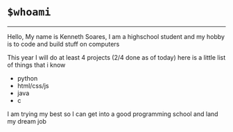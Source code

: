 # `$whoami`
---
Hello, My name is Kenneth Soares, I am a highschool student and my hobby is to code and build stuff on computers
 
This year I will do at least 4 projects (2/4 done as of today)
here is a little list of things that i know
* python
* html/css/js
* java
* c

I am trying my best so I can get into a good programming school and land my dream job
<!---
ken-soares/ken-soares is a ✨ special ✨ repository because its `README.md` (this file) appears on your GitHub profile.
You can click the Preview link to take a look at your changes.
--->
